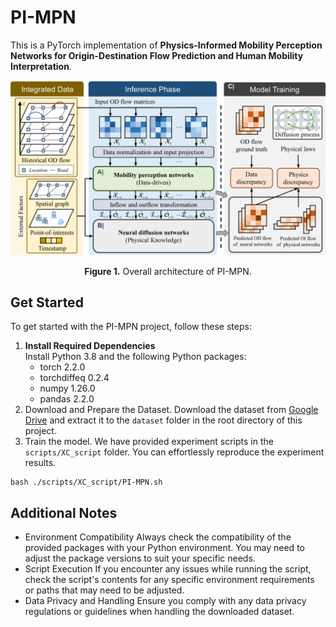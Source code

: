 # PI-MPN  
  
This is a PyTorch implementation of **Physics-Informed Mobility Perception Networks for Origin-Destination Flow Prediction and Human Mobility Interpretation**.  
  
![Model Overview](fig/model.png) 

<p style="text-align: center;"><strong>Figure 1.</strong> Overall architecture of PI-MPN.</p>

## Get Started  
  
To get started with the PI-MPN project, follow these steps:  
  
1. **Install Required Dependencies**    
   Install Python 3.8 and the following Python packages:  
   - torch 2.2.0  
   - torchdiffeq 0.2.4  
   - numpy 1.26.0  
   - pandas 2.2.0 
2. Download and Prepare the Dataset. Download the dataset from [Google Drive](https://drive.google.com/drive/folders/10WVc7cdpt5082-fX-VVxpu53BqdjuosZ?usp=drive_link) and extract it to the ```dataset``` folder in the root directory of this project. 
3. Train the model. We have provided experiment scripts in the ```scripts/XC_script``` folder. You can effortlessly reproduce the experiment results.

```
bash ./scripts/XC_script/PI-MPN.sh
```

## Additional Notes
* Environment Compatibility
Always check the compatibility of the provided packages with your Python environment. You may need to adjust the package versions to suit your specific needs.
* Script Execution
If you encounter any issues while running the script, check the script's contents for any specific environment requirements or paths that may need to be adjusted.
* Data Privacy and Handling
Ensure you comply with any data privacy regulations or guidelines when handling the downloaded dataset.
